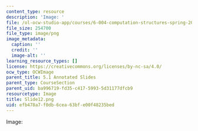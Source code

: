 ```yaml
---
content_type: resource
description: 'Image: '
file: /ol-ocw-studio-app/courses/6-004-computation-structures-spring-2017/efb478a7f0db6cea63bfe00f48235bed_Slide12.png
file_size: 254700
file_type: image/png
image_metadata:
  caption: ''
  credit: ''
  image-alt: ''
learning_resource_types: []
license: https://creativecommons.org/licenses/by-nc-sa/4.0/
ocw_type: OCWImage
parent_title: 5.1 Annotated Slides
parent_type: CourseSection
parent_uid: ba996719-fd35-c417-5993-5d31177dfcb9
resourcetype: Image
title: Slide12.png
uid: efb478a7-f0db-6cea-63bf-e00f48235bed
---
```

Image: 